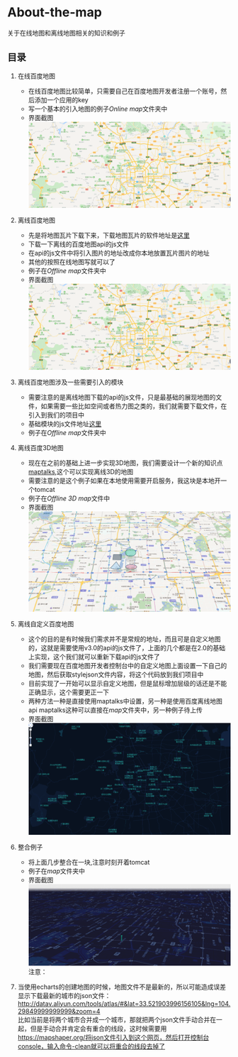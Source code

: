 # About-the-map
关于在线地图和离线地图相关的知识和例子  
## 目录
1. 在线百度地图  
    * 在线百度地图比较简单，只需要自己在百度地图开发者注册一个账号，然后添加一个应用的key  
    * 写一个基本的引入地图的例子*Online map*文件夹中
    * 界面截图
    ![在线百度地图](./img/Online-map.png)

2. 离线百度地图  
    * 先是将地图瓦片下载下来，下载地图瓦片的软件地址是[这里](https://github.com/jiazheng/BaiduMapTileCutter)
    * 下载一下离线的百度地图api的js文件  
    * 在api的js文件中将引入图片的地址改成你本地放置瓦片图片的地址  
    * 其他的按照在线地图写就可以了
    * 例子在*Offline map*文件夹中
    * 界面截图
    ![离线百度地图](./img/Online-map.png)

3. 离线百度地图涉及一些需要引入的模块  
    * 需要注意的是离线地图下载的api的js文件，只是最基础的展现地图的文件，如果需要一些比如空间或者热力图之类的，我们就需要下载文件，在引入到我们的项目中
    * 基础模块的js文件地址[这里](https://lbsyun.baidu.com/index.php?title=jspopular3.0/openlibrary)
    * 例子在*Offline map*文件夹中

4. 离线百度3D地图  
    * 现在在之前的基础上进一步实现3D地图，我们需要设计一个新的知识点[maptalks](http://maptalks.org/),这个可以实现离线3D的地图
    * 需要注意的是这个例子如果在本地使用需要开启服务，我这块是本地开一个tomcat
    * 例子在*Offline 3D map*文件中
    * 界面截图
    ![离线百度3D地图](./img/Offline-3D-map.png)

5. 离线自定义百度地图  
    * 这个的目的是有时候我们需求并不是常规的地址，而且可是自定义地图的，这就是需要使用v3.0的api的js文件了，上面的几个都是在2.0的基础上实现，这个我们就可以重新下载api的js文件了
    * 我们需要现在百度地图开发者控制台中的自定义地图上面设置一下自己的地图，然后获取stylejson文件内容，将这个代码放到我们项目中  
    * 目前实现了一开始可以显示自定义地图，但是鼠标增加层级的话还是不能正确显示，这个需要更正一下
    * 两种方法一种是直接使用maptalks中设置，另一种是使用百度离线地图api maptalks这种可以直接在*map*文件夹中，另一种例子待上传
    * 界面截图
    ![离线自定义百度地图](./img/Custom-map.png)
6. 整合例子
    * 将上面几步整合在一块,注意时刻开着tomcat
    * 例子在*map*文件夹中
    * 界面截图
    ![离线百度3D地图](./img/map.png)
注意：
1. 当使用echarts的创建地图的时候，地图文件不是最新的，所以可能造成误差
    显示下载最新的城市的json文件：http://datav.aliyun.com/tools/atlas/#&lat=33.521903996156105&lng=104.29849999999999&zoom=4</br>
    比如当前是将两个城市合并成一个城市，那就把两个json文件手动合并在一起，但是手动合并肯定会有重合的线段，这时候需要用</br>
    https://mapshaper.org/将json文件引入到这个网页，然后打开控制台console，输入命令-clean就可以将重合的线段去掉了</br>
